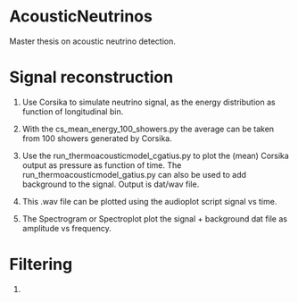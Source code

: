 # AcousticNeutrinos

Master thesis on acoustic neutrino detection. 

# Signal reconstruction

1. Use Corsika to simulate neutrino signal, as the energy distribution as function of longitudinal bin.

2. With the cs_mean_energy_100_showers.py the average can be taken from 100 showers generated by Corsika.

3. Use the run_thermoacousticmodel_cgatius.py to plot the (mean) Corsika output as pressure as function of time. The run_thermoacousticmodel_gatius.py can also be used to add background to the signal. Output is dat/wav file. 

4. This .wav file can be plotted using the audioplot script signal vs time. 

5. The Spectrogram or Spectroplot plot the signal + background dat file as amplitude vs frequency. 

# Filtering

1. 
